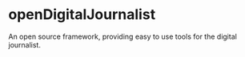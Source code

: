 openDigitalJournalist
=====================

An open source framework, providing easy to use tools for the digital journalist.
